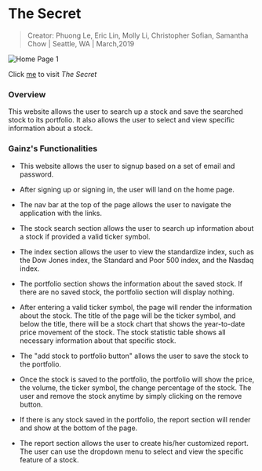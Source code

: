 # The Secret
> Creator: Phuong Le, Eric Lin, Molly Li, Christopher Sofian, Samantha Chow
>  |  Seattle, WA
>  |  March,2019

![Home Page 1](./img/home-page.png)

Click [me](https://gainz-info340.firebaseapp.com) to visit _The Secret_


### Overview
This website allows the user to search up a stock and save the searched stock to its portfolio. It also allows the user to select and view specific information about a stock.


### Gainz's Functionalities
- This website allows the user to signup based on a set of email and password.

- After signing up or signing in, the user will land on the home page.

- The nav bar at the top of the page allows the user to navigate the application with the links.

- The stock search section allows the user to search up information about a stock if provided a valid ticker symbol.

- The index section allows the user to view the standardize index, such as the Dow Jones index, the Standard and Poor 500 index, and the Nasdaq index.

- The portfolio section shows the information about the saved stock. If there are no saved stock, the portfolio section will display nothing.

- After entering a valid ticker symbol, the page will render the information about the stock. The title of the page will be the ticker symbol, and below the title, there will be a stock chart that shows the year-to-date price movement of the stock. The stock statistic table shows all necessary information about that specific stock.

- The "add stock to portfolio button" allows the user to save the stock to the portfolio.

- Once the stock is saved to the portfolio, the portfolio will show the price, the volume, the ticker symbol, the change percentage of the stock. The user and remove the stock anytime by simply clicking on the remove button.

- If there is any stock saved in the portfolio, the report section will render and show at the bottom of the page.

- The report section allows the user to create his/her customized report. The user can use the dropdown menu to select and view the specific feature of a stock.
